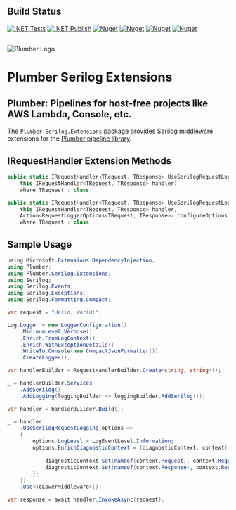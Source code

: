 ## Build Status
[![.NET Tests](https://github.com/marklauter/plumber.serilog.extensions/actions/workflows/dotnet.tests.yml/badge.svg)](https://github.com/marklauter/plumber.serilog.extensions/actions/workflows/dotnet.tests.yml)
[![.NET Publish](https://github.com/marklauter/plumber.serilog.extensions/actions/workflows/dotnet.publish.yml/badge.svg?event=release)](https://github.com/marklauter/plumber.serilog.extensions/actions/workflows/dotnet.publish.yml)
[![Nuget](https://img.shields.io/badge/Nuget-v2.0.3-blue)](https://www.nuget.org/packages/MSL.Plumber.Serilog.Extensions/)
[![Nuget](https://img.shields.io/badge/.NET-6.0-blue)](https://dotnet.microsoft.com/en-us/download/dotnet/6.0)
[![Nuget](https://img.shields.io/badge/.NET-7.0-blue)](https://dotnet.microsoft.com/en-us/download/dotnet/7.0)
[![Nuget](https://img.shields.io/badge/.NET-8.0-blue)](https://dotnet.microsoft.com/en-us/download/dotnet/8.0/)

## 
![Plumber Logo](https://raw.githubusercontent.com/marklauter/plumber/main/images/plumber.png "Plumber Logo")

# Plumber Serilog Extensions
## Plumber: Pipelines for host-free projects like AWS Lambda, Console, etc.

The `Plumber.Serilog.Extensions` package provides Serilog middleware extensions for the [Plumber pipeline library](https://github.com/marklauter/plumber).

## IRequestHandler Extension Methods
```csharp
public static IRequestHandler<TRequest, TResponse> UseSerilogRequestLogging<TRequest, TResponse>(
    this IRequestHandler<TRequest, TResponse> handler)
    where TRequest : class
```

```csharp
public static IRequestHandler<TRequest, TResponse> UseSerilogRequestLogging<TRequest, TResponse>(
    this IRequestHandler<TRequest, TResponse> handler,
    Action<RequestLoggerOptions<TRequest, TResponse>> configureOptions)
    where TRequest : class
```

## Sample Usage
```csharp
﻿using Microsoft.Extensions.DependencyInjection;
using Plumber;
using Plumber.Serilog.Extensions;
using Serilog;
using Serilog.Events;
using Serilog.Exceptions;
using Serilog.Formatting.Compact;

var request = "Hello, World!";

Log.Logger = new LoggerConfiguration()
    .MinimumLevel.Verbose()
    .Enrich.FromLogContext()
    .Enrich.WithExceptionDetails()
    .WriteTo.Console(new CompactJsonFormatter())
    .CreateLogger();

var handlerBuilder = RequestHandlerBuilder.Create<string, string>();

_ = handlerBuilder.Services
    .AddSerilog()
    .AddLogging(loggingBuilder => loggingBuilder.AddSerilog());

var handler = handlerBuilder.Build();

_ = handler
    .UseSerilogRequestLogging(options =>
    {
        options.LogLevel = LogEventLevel.Information;
        options.EnrichDiagnosticContext = (diagnosticContext, context) =>
        {
            diagnosticContext.Set(nameof(context.Request), context.Request);
            diagnosticContext.Set(nameof(context.Response), context.Response);
        };
    })
    .Use<ToLowerMiddleware>();

var response = await handler.InvokeAsync(request);
```
